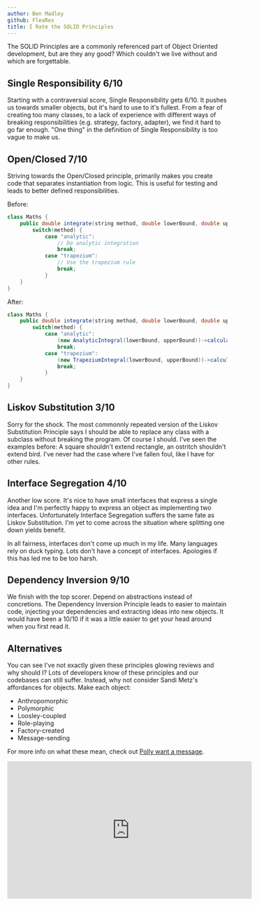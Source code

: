 ```yaml
---
author: Ben Madley
github: FleaRex
title: I Rate the SOLID Principles
---
```


The SOLID Principles are a commonly referenced part of Object Oriented development, but are they any good? Which couldn't we live without and which are forgettable.

## Single Responsibility 6/10

Starting with a contraversial score, Single Responsibility gets 6/10. It pushes us towards smaller objects, but it's hard to use to it's fullest. From a fear of creating too many classes, to a lack of experience with different ways of breaking responsibilities (e.g. strategy, factory, adapter), we find it hard to go far enough. "One thing" in the definition of Single Responsibility is too vague to make us.

## Open/Closed 7/10

Striving towards the Open/Closed principle, primarily makes you create code that separates instantiation from logic. This is useful for testing and leads to better defined responsibilities.

Before:

```java
class Maths {
    public double integrate(string method, double lowerBound, double upperBound) {
        switch(method) {
            case "analytic":
                // Do analytic integration
                break;
            case "trapezium":
                // Use the trapezium rule
                break;
            }
    }
}
```

After:

```java
class Maths {
    public double integrate(string method, double lowerBound, double upperBound) {
        switch(method) {
            case "analytic":
                (new AnalyticIntegral(lowerBound, upperBound))->calculate();
                break;
            case "trapezium":
                (new TrapeziumIntegral(lowerBound, upperBound))->calculate();
                break;
            }
    }
}
```

## Liskov Substitution 3/10

Sorry for the shock. The most commonnly repeated version of the Liskov Substitution Principle says I should be able to replace any class with a subclass without breaking the program. Of course I should. I've seen the examples before: A square shouldn't extend rectangle, an ostritch shouldn't extend bird. I've never had the case where I've fallen foul, like I have for other rules.

## Interface Segregation 4/10

Another low score. It's nice to have small interfaces that express a single idea and I'm perfectly happy to express an object as implementing two interfaces. Unfortunately Interface Segregation suffers the same fate as Liskov Substitution. I'm yet to come across the situation where splitting one down yields benefit. 

In all fairness, interfaces don't come up much in my life. Many languages rely on duck typing. Lots don't have a concept of interfaces. Apologies if this has led me to be too harsh.

## Dependency Inversion 9/10

We finish with the top scorer. Depend on abstractions instead of concretions. The Dependency Inversion Principle leads to easier to maintain code, injecting your dependencies and extracting ideas into new objects. It would have been a 10/10 if it was a little easier to get your head around when you first read it.

## Alternatives

You can see I've not exactly given these principles glowing reviews and why should I? Lots of developers know of these principles and our codebases can still suffer. Instead, why not consider Sandi Metz's affordances for objects. Make each object:

- Anthropomorphic
- Polymorphic
- Loosley-coupled
- Role-playing
- Factory-created
- Message-sending

For more info on what these mean, check out [Polly want a message](https://www.youtube.com/watch?v=XXi_FBrZQiU).

<iframe width="560" height="315" src="https://www.youtube.com/embed/XXi_FBrZQiU?start=1446" frameborder="0" allow="accelerometer; autoplay; clipboard-write; encrypted-media; gyroscope; picture-in-picture" allowfullscreen></iframe>
